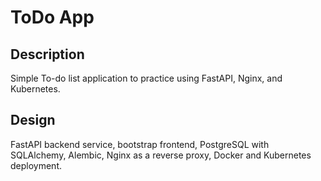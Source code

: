 # ToDo App

## Description

Simple To-do list application to practice using FastAPI, Nginx, and Kubernetes.

## Design

FastAPI backend service, bootstrap frontend, PostgreSQL with SQLAlchemy, Alembic, Nginx as a reverse proxy, Docker and Kubernetes deployment.
